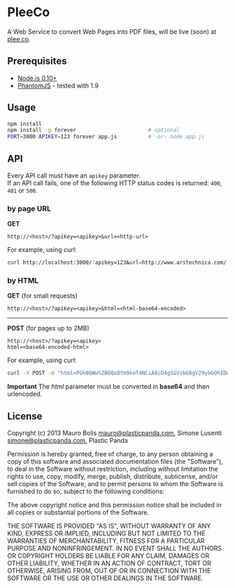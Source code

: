 PleeCo
=======

A Web Service to convert Web Pages into PDF files, will be live (soon) at [plee.co](http://plee.co).


## Prerequisites

* [Node.js 0.10+](http://nodejs.org)
* [PhantomJS](http://phantomjs.org/) - tested with 1.9


## Usage

```bash
npm install
npm install -g forever                       # optional
PORT=3000 APIKEY=123 forever app.js          # -or- node app.js
```


## API

Every API call must have an ```apikey``` parameter.<br />
If an API call fails, one of the following HTTP status codes is returned: ```400```, ```401``` or ```500```.


### by page URL


**GET**

    http://<host>/?apikey=<apikey>&url=<http-url>

For example, using *curl*:

```bash
curl http://localhost:3000/?apikey=123&url=http://www.arstechnica.com/
```


### by HTML

**GET** (for small requests)

    http://<host>/?apikey=<apikey>&html=<html-base64-encoded>

---

**POST** (for pages up to 2MB)

    http://<host>/?apikey=<apikey>
    html=<base64-encoded-html>


For example, using *curl*:

```bash
curl -X POST -d "html=PGh0bWw%2BDQo8Ym9keT4NCiA8cD4gSGVsbG8gV29ybGQhIDwvcD4NCjwvYm9keT4NCjwvaHRtbD4%3D" -H "Content-type: application/x-www-form-urlencoded" http://localhost:3000/?apikey=123
```

**Important** The *html* parameter must be converted in **base64** and then urlencoded.




## License ##

Copyright (c) 2013 Mauro Bolis <mauro@plasticpanda.com>, Simone Lusenti <simone@plasticpanda.com>, Plastic Panda

Permission is hereby granted, free of charge, to any person obtaining a copy
of this software and associated documentation files (the "Software"), to deal
in the Software without restriction, including without limitation the rights
to use, copy, modify, merge, publish, distribute, sublicense, and/or sell
copies of the Software, and to permit persons to whom the Software is
furnished to do so, subject to the following conditions:

The above copyright notice and this permission notice shall be included in all
copies or substantial portions of the Software.

THE SOFTWARE IS PROVIDED "AS IS", WITHOUT WARRANTY OF ANY KIND, EXPRESS OR
IMPLIED, INCLUDING BUT NOT LIMITED TO THE WARRANTIES OF MERCHANTABILITY,
FITNESS FOR A PARTICULAR PURPOSE AND NONINFRINGEMENT. IN NO EVENT SHALL THE
AUTHORS OR COPYRIGHT HOLDERS BE LIABLE FOR ANY CLAIM, DAMAGES OR OTHER
LIABILITY, WHETHER IN AN ACTION OF CONTRACT, TORT OR OTHERWISE, ARISING FROM,
OUT OF OR IN CONNECTION WITH THE SOFTWARE OR THE USE OR OTHER DEALINGS IN THE
SOFTWARE.
